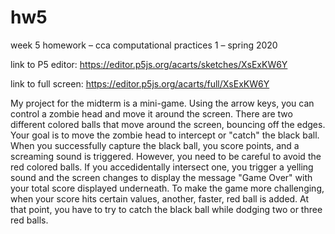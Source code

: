 # hw5
week 5 homework – cca computational practices 1 – spring 2020

link to P5 editor: https://editor.p5js.org/acarts/sketches/XsExKW6Y

link to full screen: https://editor.p5js.org/acarts/full/XsExKW6Y

My project for the midterm is a mini-game. Using the arrow keys, you can control a zombie head and move it around the screen. There are two different colored balls that move around the screen, bouncing off the edges. Your goal is to move the zombie head to intercept or "catch" the black ball. When you successfully capture the black ball, you score points, and a screaming sound is triggered. However, you need to be careful to avoid the red colored balls. If you accedidentally intersect one, you trigger a yelling sound and the screen changes to display the message "Game Over" with your total score displayed underneath. To make the game more challenging, when your score hits certain values, another, faster, red ball is added. At that point, you have to try to catch the black ball while dodging two or three red balls.
